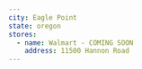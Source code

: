 ```yaml
---
city: Eagle Point
state: oregon
stores:
  - name: Walmart - COMING SOON
    address: 11500 Hannon Road
---
```

